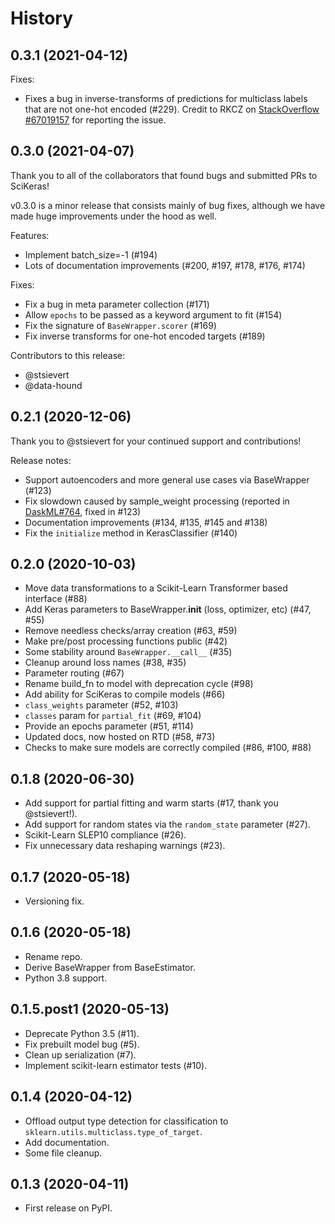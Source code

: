 # History

## 0.3.1 (2021-04-12)

Fixes:
* Fixes a bug in inverse-transforms of predictions for multiclass labels that are not one-hot encoded (#229). Credit to RKCZ on [StackOverflow #67019157](https://stackoverflow.com/q/67019157/6582418) for reporting the issue.

## 0.3.0 (2021-04-07)

Thank you to all of the collaborators that found bugs and submitted PRs to SciKeras!

v0.3.0 is a minor release that consists mainly of bug fixes, although we have made huge improvements under the hood as well.

Features:

* Implement batch_size=-1 (#194)
* Lots of documentation improvements (#200, #197, #178, #176, #174)

Fixes:
* Fix a bug in meta parameter collection (#171)
* Allow `epochs` to be passed as a keyword argument to fit (#154)
* Fix the signature of `BaseWrapper.scorer` (#169)
* Fix inverse transforms for one-hot encoded targets (#189)

Contributors to this release:

* @stsievert
* @data-hound 

## 0.2.1 (2020-12-06)

Thank you to @stsievert for your continued support and contributions!

Release notes:

* Support autoencoders and more general use cases via BaseWrapper (#123)
* Fix slowdown caused by sample_weight processing
(reported in [DaskML#764](https://github.com/dask/dask-ml/issues/764), fixed in #123)
* Documentation improvements (#134, #135, #145 and #138)
* Fix the `initialize` method in KerasClassifier (#140)

## 0.2.0 (2020-10-03)

* Move data transformations to a Scikit-Learn Transformer based interface (#88)
* Add Keras parameters to BaseWrapper.__init__ (loss, optimizer, etc) (#47, #55)
* Remove needless checks/array creation (#63, #59)
* Make pre/post processing functions public (#42)
* Some stability around `BaseWrapper.__call__` (#35)
* Cleanup around loss names (#38, #35)
* Parameter routing (#67)
* Rename build_fn to model with deprecation cycle (#98)
* Add ability for SciKeras to compile models (#66)
* `class_weights` parameter (#52, #103)
* `classes` param for `partial_fit` (#69, #104)
* Provide an epochs parameter (#51, #114)
* Updated docs, now hosted on RTD (#58, #73)
* Checks to make sure models are correctly compiled (#86, #100, #88)

## 0.1.8 (2020-06-30)

* Add support for partial fitting and warm starts (#17, thank you @stsievert!).
* Add support for random states via the `random_state` parameter (#27).
* Scikit-Learn SLEP10 compliance (#26).
* Fix unnecessary data reshaping warnings (#23).

## 0.1.7 (2020-05-18)

* Versioning fix.

## 0.1.6 (2020-05-18)

* Rename repo.
* Derive BaseWrapper from BaseEstimator.
* Python 3.8 support.

## 0.1.5.post1 (2020-05-13)

* Deprecate Python 3.5 (#11).
* Fix prebuilt model bug (#5).
* Clean up serialization (#7).
* Implement scikit-learn estimator tests (#10).

## 0.1.4 (2020-04-12)

* Offload output type detection for classification to `sklearn.utils.multiclass.type_of_target`.
* Add documentation.
* Some file cleanup.

## 0.1.3 (2020-04-11)

* First release on PyPI.
